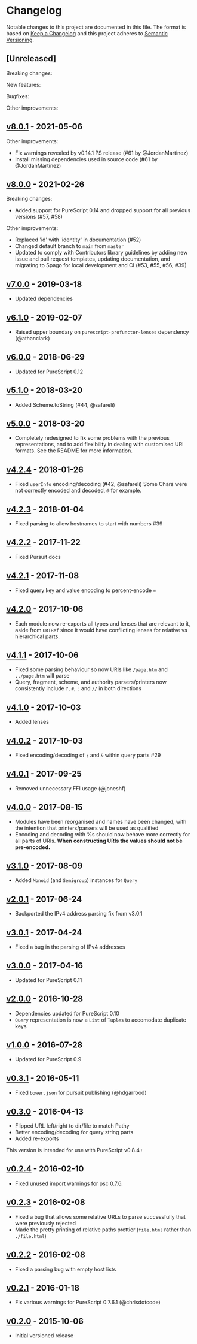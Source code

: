 # Changelog

Notable changes to this project are documented in this file. The format is based on [Keep a Changelog](https://keepachangelog.com/en/1.0.0/) and this project adheres to [Semantic Versioning](https://semver.org/spec/v2.0.0.html).

## [Unreleased]

Breaking changes:

New features:

Bugfixes:

Other improvements:

## [v8.0.1](https://github.com/purescript-contrib/purescript-uri/releases/tag/v8.0.1) - 2021-05-06

Other improvements:
- Fix warnings revealed by v0.14.1 PS release (#61 by @JordanMartinez)
- Install missing dependencies used in source code (#61 by @JordanMartinez)

## [v8.0.0](https://github.com/purescript-contrib/purescript-uri/releases/tag/v8.0.0) - 2021-02-26

Breaking changes:
- Added support for PureScript 0.14 and dropped support for all previous versions (#57, #58)

Other improvements:
- Replaced 'id' with 'identity' in documentation (#52)
- Changed default branch to `main` from `master`
- Updated to comply with Contributors library guidelines by adding new issue and pull request templates, updating documentation, and migrating to Spago for local development and CI (#53, #55, #56, #39)

## [v7.0.0](https://github.com/purescript-contrib/purescript-uri/releases/tag/v7.0.0) - 2019-03-18

- Updated dependencies

## [v6.1.0](https://github.com/purescript-contrib/purescript-uri/releases/tag/v6.1.0) - 2019-02-07

- Raised upper boundary on `purescript-profunctor-lenses` dependency (@athanclark)

## [v6.0.0](https://github.com/purescript-contrib/purescript-uri/releases/tag/v6.0.0) - 2018-06-29

- Updated for PureScript 0.12

## [v5.1.0](https://github.com/purescript-contrib/purescript-uri/releases/tag/v5.1.0) - 2018-03-20

- Added Scheme.toString (#44, @safareli)

## [v5.0.0](https://github.com/purescript-contrib/purescript-uri/releases/tag/v5.0.0) - 2018-03-20

- Completely redesigned to fix some problems with the previous representations, and to add flexibility in dealing with customised URI formats. See the README for more information.

## [v4.2.4](https://github.com/purescript-contrib/purescript-uri/releases/tag/v4.2.4) - 2018-01-26

- Fixed `userInfo` encoding/decoding (#42, @safareli)
  Some Chars were not correctly encoded and decoded, `@` for example.

## [v4.2.3](https://github.com/purescript-contrib/purescript-uri/releases/tag/v4.2.3) - 2018-01-04

- Fixed parsing to allow hostnames to start with numbers #39

## [v4.2.2](https://github.com/purescript-contrib/purescript-uri/releases/tag/v4.2.2) - 2017-11-22

- Fixed Pursuit docs

## [v4.2.1](https://github.com/purescript-contrib/purescript-uri/releases/tag/v4.2.1) - 2017-11-08

- Fixed query key and value encoding to percent-encode `=`

## [v4.2.0](https://github.com/purescript-contrib/purescript-uri/releases/tag/v4.2.0) - 2017-10-06

- Each module now re-exports all types and lenses that are relevant to it, aside from `URIRef` since it would have conflicting lenses for relative vs hierarchical parts.

## [v4.1.1](https://github.com/purescript-contrib/purescript-uri/releases/tag/v4.1.1) - 2017-10-06

- Fixed some parsing behaviour so now URIs like `/page.htm` and `../page.htm` will parse
- Query, fragment, scheme, and authority parsers/printers now consistently include `?`, `#`, `:` and `//` in both directions

## [v4.1.0](https://github.com/purescript-contrib/purescript-uri/releases/tag/v4.1.0) - 2017-10-03

- Added lenses

## [v4.0.2](https://github.com/purescript-contrib/purescript-uri/releases/tag/v4.0.2) - 2017-10-03

- Fixed encoding/decoding of `;` and `&` within query parts #29

## [v4.0.1](https://github.com/purescript-contrib/purescript-uri/releases/tag/v4.0.1) - 2017-09-25

- Removed unnecessary FFI usage (@joneshf)

## [v4.0.0](https://github.com/purescript-contrib/purescript-uri/releases/tag/v4.0.0) - 2017-08-15

- Modules have been reorganised and names have been changed, with the intention that printers/parsers will be used as qualified
- Encoding and decoding with %s should now behave more correctly for all parts of URIs. **When constructing URIs the values should not be pre-encoded.**

## [v3.1.0](https://github.com/purescript-contrib/purescript-uri/releases/tag/v3.1.0) - 2017-08-09

- Added `Monoid` (and `Semigroup`) instances for `Query`

## [v2.0.1](https://github.com/purescript-contrib/purescript-uri/releases/tag/v2.0.1) - 2017-06-24

- Backported the IPv4 address parsing fix from v3.0.1

## [v3.0.1](https://github.com/purescript-contrib/purescript-uri/releases/tag/v3.0.1) - 2017-04-24

- Fixed a bug in the parsing of IPv4 addresses

## [v3.0.0](https://github.com/purescript-contrib/purescript-uri/releases/tag/v3.0.0) - 2017-04-16

- Updated for PureScript 0.11

## [v2.0.0](https://github.com/purescript-contrib/purescript-uri/releases/tag/v2.0.0) - 2016-10-28

- Dependencies updated for PureScript 0.10
- `Query` representation is now a `List` of `Tuples` to accomodate duplicate keys

## [v1.0.0](https://github.com/purescript-contrib/purescript-uri/releases/tag/v1.0.0) - 2016-07-28

- Updated for PureScript 0.9

## [v0.3.1](https://github.com/purescript-contrib/purescript-uri/releases/tag/v0.3.1) - 2016-05-11

- Fixed `bower.json` for pursuit publishing (@hdgarrood)

## [v0.3.0](https://github.com/purescript-contrib/purescript-uri/releases/tag/v0.3.0) - 2016-04-13

- Flipped URL left/right to dir/file to match Pathy
- Better encoding/decoding for query string parts
- Added re-exports

This version is intended for use with PureScript v0.8.4+

## [v0.2.4](https://github.com/purescript-contrib/purescript-uri/releases/tag/v0.2.4) - 2016-02-10

- Fixed unused import warnings for psc 0.7.6.

## [v0.2.3](https://github.com/purescript-contrib/purescript-uri/releases/tag/v0.2.3) - 2016-02-08

- Fixed a bug that allows some relative URLs to parse successfully that were previously rejected
- Made the pretty printing of relative paths prettier (`file.html` rather than `./file.html`)

## [v0.2.2](https://github.com/purescript-contrib/purescript-uri/releases/tag/v0.2.2) - 2016-02-08

- Fixed a parsing bug with empty host lists

## [v0.2.1](https://github.com/purescript-contrib/purescript-uri/releases/tag/v0.2.1) - 2016-01-18

- Fix various warnings for PureScript 0.7.6.1 (@chrisdotcode)

## [v0.2.0](https://github.com/purescript-contrib/purescript-uri/releases/tag/v0.2.0) - 2015-10-06

- Initial versioned release
